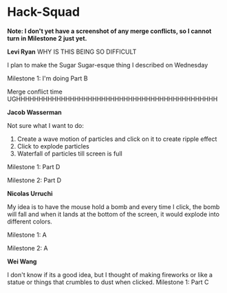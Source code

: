 # Hack-Squad

**Note: I don't yet have a screenshot of any merge conflicts, so I cannot turn in Milestone 2 just yet.**


**Levi Ryan** WHY IS THIS BEING SO DIFFICULT

I plan to make the Sugar Sugar-esque thing I described on Wednesday

Milestone 1: I'm doing Part B


Merge conflict time UGHHHHHHHHHHHHHHHHHHHHHHHHHHHHHHHHHHHHHHHHHHHHH



**Jacob Wasserman**

Not sure what I want to do:

1. Create a wave motion of particles and click on it to create ripple effect
2. Click to explode particles
3. Waterfall of particles till screen is full

Milestone 1: Part D

Milestone 2: Part D





**Nicolas Urruchi**

My idea is to have the mouse hold a bomb and every time I click, the bomb will fall and when it lands at the bottom of the screen, it would explode into different colors.

Milestone 1: A

Milestone 2: A

**Wei Wang**

I don't know if its a good idea, but I thought of making fireworks or like a statue or things that crumbles to dust when clicked.
Milestone 1: Part C
